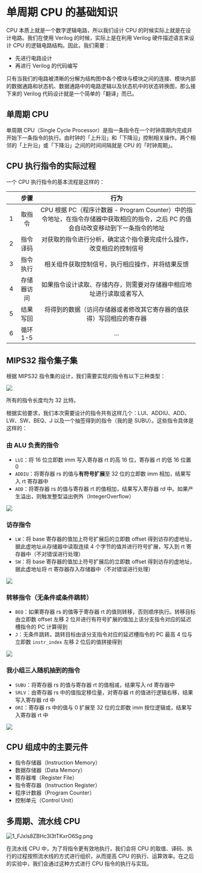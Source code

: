 # 单周期 CPU 的基础知识

CPU 本质上就是一个数字逻辑电路，所以我们设计 CPU 的时候实际上就是在设计电路。我们在使用 Verilog 的时候，实际上是在利用 Verilog 硬件描述语言来设计 CPU 的逻辑电路结构。因此，我们需要：

- 先进行电路设计
- 再进行 Verilog 的代码编写

只有当我们的电路被清晰的分解为结构图中各个模块与模块之间的连接、模块内部的数据通路和状态机、数据通路中的电路逻辑以及状态机中的状态转换图，那么接下来的 Verilog 代码设计就是一个简单的「翻译」而已。

## 单周期 CPU

单周期 CPU（Single Cycle Processor）是指一条指令在一个时钟周期内完成并开始下一条指令的执行。由时钟的「上升沿」和「下降沿」控制相关操作。两个相邻的「上升沿」或「下降沿」之间的时间间隔就是 CPU 的「时钟周期」。

## CPU 执行指令的实际过程

一个 CPU 执行指令的基本流程是这样的：

|       |    步骤    |                                                                行为                                                                 |
| :---: | :--------: | :---------------------------------------------------------------------------------------------------------------------------------: |
|   1   |   取指令   | CPU 根据 PC（程序计数器 - Program Counter）中的指令地址，在指令存储器中获取相应的指令，之后 PC 的值会自动改变移动到下一条指令的地址 |
|   2   |  指令译码  |                                对获取的指令进行分析，确定这个指令要完成什么操作，改变相应的控制信号                                 |
|   3   |  指令执行  |                                          相关组件获取控制信号，执行相应操作，并将结果反馈                                           |
|   4   | 存储器访问 |                                如果指令设计读取、存储内存，则需要对存储器中相应地址进行读取或者写入                                 |
|   5   |  结果写回  |                                将得到的数据（访问存储器或者修改其它寄存器的值获得）写回相应的寄存器                                 |
|   6   |  循环 1-5  |                                                                 ...                                                                 |

## MIPS32 指令集子集

根据 MIPS32 指令集的设计，我们需要实现的指令有以下三种类型：

![](https://i.loli.net/2019/08/28/Utaqn6Hi8P2uygj.png)

所有的指令长度均为 32 比特。

根据实验要求，我们本次需要设计的指令共有这样几个：LUI、ADDIU、ADD、LW、SW、BEQ、J 以及一个抽签得到的指令（我的是 SUBU）。这些指令具体是这样的：

### 由 ALU 负责的指令

- `LUI`：将 16 位立即数 imm 写入寄存器 rt 的高 16 位，寄存器 rt 的低 16 位置 0
- `ADDIU`：将寄存器 rs 的值与**有符号扩展**至 32 位的立即数 imm 相加，结果写入 rt 寄存器中
- `ADD`：将寄存器 rs 的值与寄存器 rt 的值相加，结果写入寄存器 rd 中。如果产生溢出，则触发整型溢出例外（IntegerOverflow）

![](https://i.loli.net/2019/08/29/IxHobe5zrAXSVUJ.png)

### 访存指令

- `LW`：将 base 寄存器的值加上符号扩展后的立即数 offset 得到访存的虚地址，据此虚地址从存储器中读取连续 4 个字节的值并进行符号扩展，写入到 rt 寄存器中（不对错误进行处理）
- `SW`：将 base 寄存器的值加上符号扩展后的立即数 offset 得到访存的虚地址，据此虚地址将 rt 寄存器存入存储器中（不对错误进行处理）

![](https://i.loli.net/2019/08/29/nmYfwMSDu3lWayC.png)

### 转移指令（无条件或条件跳转）

- `BEQ`：如果寄存器 rs 的值等于寄存器 rt 的值则转移，否则顺序执行。转移目标由立即数 offset 左移 2 位并进行有符号扩展的值加上该分支指令对应的延迟槽指令的 PC 计算得到
- `J`：无条件跳转。跳转目标由该分支指令对应的延迟槽指令的 PC 最高 4 位与立即数 `instr_index` 左移 2 位后的值拼接得到

![](https://i.loli.net/2019/08/29/LMIoTsnupXyRHjN.png)

### 我小组三人随机抽到的指令

- `SUBU`：将寄存器 rs 的值与寄存器 rt 的值相减，结果写入 rd 寄存器中
- `SRLV`：由寄存器 rs 中的值指定移位量，对寄存器 rt 的值进行逻辑右移，结果写入寄存器 rd 中
- `ORI`：寄存器 rs 中的值与 0 扩展至 32 位的立即数 imm 按位逻辑或，结果写入寄存器 rt 中

![](https://i.loli.net/2019/08/29/PgDXB7M9AHd6mhS.png)

## CPU 组成中的主要元件

- 指令存储器（Instruction Memory）
- 数据存储器（Data Memory）
- 寄存器堆（Register File）
- 指令寄存器（Instruction Register）
- 程序计数器（Program Counter）
- 控制单元（Control Unit）

## 多周期、流水线 CPU

![1_FJxls8ZBHc3l3tTKxrO6Sg.png](https://i.loli.net/2019/09/03/kvNdwDGsaHOzebC.png)

在流水线 CPU 中，为了将指令更有效地执行，我们会将 CPU 的取值、译码、执行的过程按照流水线的方式进行组织，从而提高 CPU 的执行、运算效率。在之后的实验中，我们会通过这种方式进行 CPU 指令的执行与实现。
